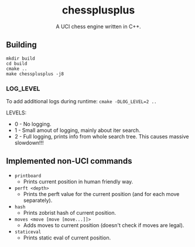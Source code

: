 <h1 align="center">chessplusplus</h1>

<p align="center">
  A UCI chess engine written in C++.
</p>

## Building

```
mkdir build
cd build
cmake ..
make chessplusplus -j8
```

### LOG\_LEVEL
To add additional logs during runtime:
`cmake -DLOG_LEVEL=2 ..`

LEVELS:
- 0 - No logging.
- 1 - Small amout of logging, mainly about iter search.
- 2 - Full logging, prints info from whole search tree. This causes massive slowdown!!!

## Implemented non-UCI commands
- `printboard`
  - Prints current position in human friendly way.
- `perft <depth>`
  - Prints the perft value for the current position (and for each move separately).
- `hash`
  - Prints zobrist hash of current position.
- `moves <move [move [move...]]>`
  - Adds moves to current position (doesn't check if moves are legal).
- `staticeval`
  - Prints static eval of current position.
